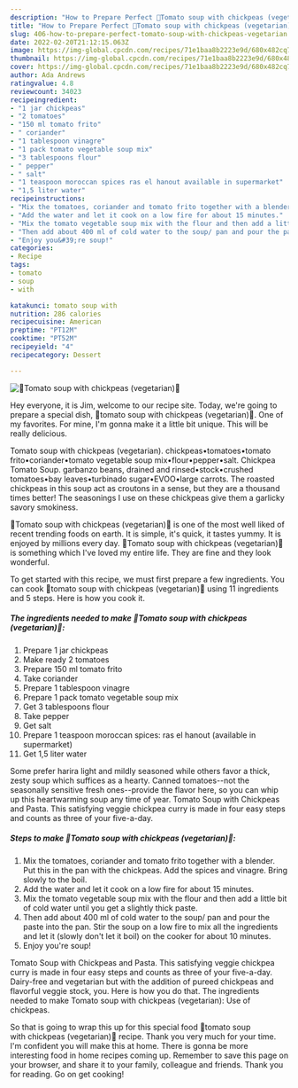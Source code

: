 ```yaml
---
description: "How to Prepare Perfect 🍅Tomato soup with chickpeas (vegetarian)🍅"
title: "How to Prepare Perfect 🍅Tomato soup with chickpeas (vegetarian)🍅"
slug: 406-how-to-prepare-perfect-tomato-soup-with-chickpeas-vegetarian
date: 2022-02-20T21:12:15.063Z
image: https://img-global.cpcdn.com/recipes/71e1baa8b2223e9d/680x482cq70/tomato-soup-with-chickpeas-vegetarian-recipe-main-photo.jpg
thumbnail: https://img-global.cpcdn.com/recipes/71e1baa8b2223e9d/680x482cq70/tomato-soup-with-chickpeas-vegetarian-recipe-main-photo.jpg
cover: https://img-global.cpcdn.com/recipes/71e1baa8b2223e9d/680x482cq70/tomato-soup-with-chickpeas-vegetarian-recipe-main-photo.jpg
author: Ada Andrews
ratingvalue: 4.8
reviewcount: 34023
recipeingredient:
- "1 jar chickpeas"
- "2 tomatoes"
- "150 ml tomato frito"
- " coriander"
- "1 tablespoon vinagre"
- "1 pack tomato vegetable soup mix"
- "3 tablespoons flour"
- " pepper"
- " salt"
- "1 teaspoon moroccan spices ras el hanout available in supermarket"
- "1,5 liter water"
recipeinstructions:
- "Mix the tomatoes, coriander and tomato frito together with a blender. Put this in the pan with the chickpeas. Add the spices and vinagre. Bring slowly to the boil."
- "Add the water and let it cook on a low fire for about 15 minutes."
- "Mix the tomato vegetable soup mix with the flour and then add a little bit of cold water until you get a slightly thick paste."
- "Then add about 400 ml of cold water to the soup/ pan and pour the paste into the pan. Stir the soup on a low fire to mix all the ingredients and let it (slowly don&#39;t let it boil) on the cooker for about 10 minutes."
- "Enjoy you&#39;re soup!"
categories:
- Recipe
tags:
- tomato
- soup
- with

katakunci: tomato soup with 
nutrition: 286 calories
recipecuisine: American
preptime: "PT12M"
cooktime: "PT52M"
recipeyield: "4"
recipecategory: Dessert

---
```



![🍅Tomato soup with chickpeas (vegetarian)🍅](https://img-global.cpcdn.com/recipes/71e1baa8b2223e9d/680x482cq70/tomato-soup-with-chickpeas-vegetarian-recipe-main-photo.jpg)

Hey everyone, it is Jim, welcome to our recipe site. Today, we're going to prepare a special dish, 🍅tomato soup with chickpeas (vegetarian)🍅. One of my favorites. For mine, I'm gonna make it a little bit unique. This will be really delicious.

Tomato soup with chickpeas (vegetarian). chickpeas•tomatoes•tomato frito•coriander•tomato vegetable soup mix•flour•pepper•salt. Chickpea Tomato Soup. garbanzo beans, drained and rinsed•stock•crushed tomatoes•bay leaves•turbinado sugar•EVOO•large carrots. The roasted chickpeas in this soup act as croutons in a sense, but they are a thousand times better! The seasonings I use on these chickpeas give them a garlicky savory smokiness.

🍅Tomato soup with chickpeas (vegetarian)🍅 is one of the most well liked of recent trending foods on earth. It is simple, it's quick, it tastes yummy. It is enjoyed by millions every day. 🍅Tomato soup with chickpeas (vegetarian)🍅 is something which I've loved my entire life. They are fine and they look wonderful.


To get started with this recipe, we must first prepare a few ingredients. You can cook 🍅tomato soup with chickpeas (vegetarian)🍅 using 11 ingredients and 5 steps. Here is how you cook it.

<!--inarticleads1-->

##### The ingredients needed to make 🍅Tomato soup with chickpeas (vegetarian)🍅:

1. Prepare 1 jar chickpeas
1. Make ready 2 tomatoes
1. Prepare 150 ml tomato frito
1. Take  coriander
1. Prepare 1 tablespoon vinagre
1. Prepare 1 pack tomato vegetable soup mix
1. Get 3 tablespoons flour
1. Take  pepper
1. Get  salt
1. Prepare 1 teaspoon moroccan spices: ras el hanout (available in supermarket)
1. Get 1,5 liter water


Some prefer harira light and mildly seasoned while others favor a thick, zesty soup which suffices as a hearty. Canned tomatoes--not the seasonally sensitive fresh ones--provide the flavor here, so you can whip up this heartwarming soup any time of year. Tomato Soup with Chickpeas and Pasta. This satisfying veggie chickpea curry is made in four easy steps and counts as three of your five-a-day. 

<!--inarticleads2-->

##### Steps to make 🍅Tomato soup with chickpeas (vegetarian)🍅:

1. Mix the tomatoes, coriander and tomato frito together with a blender. Put this in the pan with the chickpeas. Add the spices and vinagre. Bring slowly to the boil.
1. Add the water and let it cook on a low fire for about 15 minutes.
1. Mix the tomato vegetable soup mix with the flour and then add a little bit of cold water until you get a slightly thick paste.
1. Then add about 400 ml of cold water to the soup/ pan and pour the paste into the pan. Stir the soup on a low fire to mix all the ingredients and let it (slowly don&#39;t let it boil) on the cooker for about 10 minutes.
1. Enjoy you&#39;re soup!


Tomato Soup with Chickpeas and Pasta. This satisfying veggie chickpea curry is made in four easy steps and counts as three of your five-a-day. Dairy-free and vegetarian but with the addition of pureed chickpeas and flavorful veggie stock, you. Here is how you do that. The ingredients needed to make Tomato soup with chickpeas (vegetarian): Use of chickpeas. 

So that is going to wrap this up for this special food 🍅tomato soup with chickpeas (vegetarian)🍅 recipe. Thank you very much for your time. I'm confident you will make this at home. There is gonna be more interesting food in home recipes coming up. Remember to save this page on your browser, and share it to your family, colleague and friends. Thank you for reading. Go on get cooking!
